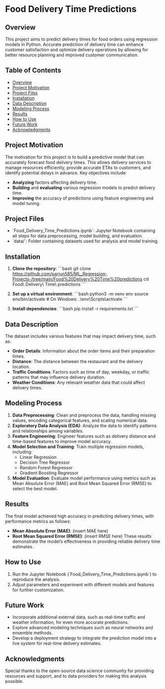 
# Food Delivery Time Predictions

## Overview
This project aims to predict delivery times for food orders using regression models in Python. Accurate prediction of delivery time can enhance customer satisfaction and optimize delivery operations by allowing for better resource planning and improved customer communication.

## Table of Contents
- [Overview](#overview)
- [Project Motivation](#project-motivation)
- [Project Files](#project-files)
- [Installation](#installation)
- [Data Description](#data-description)
- [Modeling Process](#modeling-process)
- [Results](#results)
- [How to Use](#how-to-use)
- [Future Work](#future-work)
- [Acknowledgments](#acknowledgments)

## Project Motivation
The motivation for this project is to build a predictive model that can accurately forecast food delivery times. This allows delivery services to manage resources efficiently, provide accurate ETAs to customers, and identify potential delays in advance. Key objectives include:
- **Analyzing** factors affecting delivery time.
- **Building** and **evaluating** various regression models to predict delivery time.
- **Improving** the accuracy of predictions using feature engineering and model tuning.

## Project Files
- \`Food_Delivery_Time_Predictions.ipynb\`: Jupyter Notebook containing all steps for data preprocessing, model building, and evaluation.
- \`data/\`: Folder containing datasets used for analysis and model training.

## Installation
1. **Clone the repository**:
   \`\`\`bash
   git clone https://github.com/parjun585/ML_Regression-Projects-/tree/main/Food%20Delivery%20Time%20predictions
   cd Food\ Delivery\ Time\ predictions
   \`\`\`

2. **Set up a virtual environment**:
   \`\`\`bash
   python3 -m venv env
   source env/bin/activate  # On Windows: .\env\Scripts\activate
   \`\`\`

3. **Install dependencies**:
   \`\`\`bash
   pip install -r requirements.txt
   \`\`\`

## Data Description
The dataset includes various features that may impact delivery time, such as:
- **Order Details**: Information about the order items and their preparation times.
- **Distance**: The distance between the restaurant and the delivery location.
- **Traffic Conditions**: Factors such as time of day, weekday, or traffic patterns that may influence delivery duration.
- **Weather Conditions**: Any relevant weather data that could affect delivery times.

## Modeling Process
1. **Data Preprocessing**: Clean and preprocess the data, handling missing values, encoding categorical features, and scaling numerical data.
2. **Exploratory Data Analysis (EDA)**: Analyze the data to identify patterns and relationships among variables.
3. **Feature Engineering**: Engineer features such as delivery distance and time-based features to improve model accuracy.
4. **Model Selection and Training**: Train multiple regression models, including:
   - Linear Regression
   - Decision Tree Regressor
   - Random Forest Regressor
   - Gradient Boosting Regressor
5. **Model Evaluation**: Evaluate model performance using metrics such as Mean Absolute Error (MAE) and Root Mean Squared Error (RMSE) to select the best model.

## Results
The final model achieved high accuracy in predicting delivery times, with performance metrics as follows:
- **Mean Absolute Error (MAE)**: (insert MAE here)
- **Root Mean Squared Error (RMSE)**: (insert RMSE here)
These results demonstrate the model’s effectiveness in providing reliable delivery time estimates.

## How to Use
1. Run the Jupyter Notebook (\`Food_Delivery_Time_Predictions.ipynb\`) to reproduce the analysis.
2. Adjust parameters and experiment with different models and features for further customization.

## Future Work
- Incorporate additional external data, such as real-time traffic and weather information, for even more accurate predictions.
- Explore advanced modeling techniques such as neural networks and ensemble methods.
- Develop a deployment strategy to integrate the prediction model into a live system for real-time delivery estimates.

## Acknowledgments
Special thanks to the open-source data science community for providing resources and support, and to data providers for making this analysis possible.
